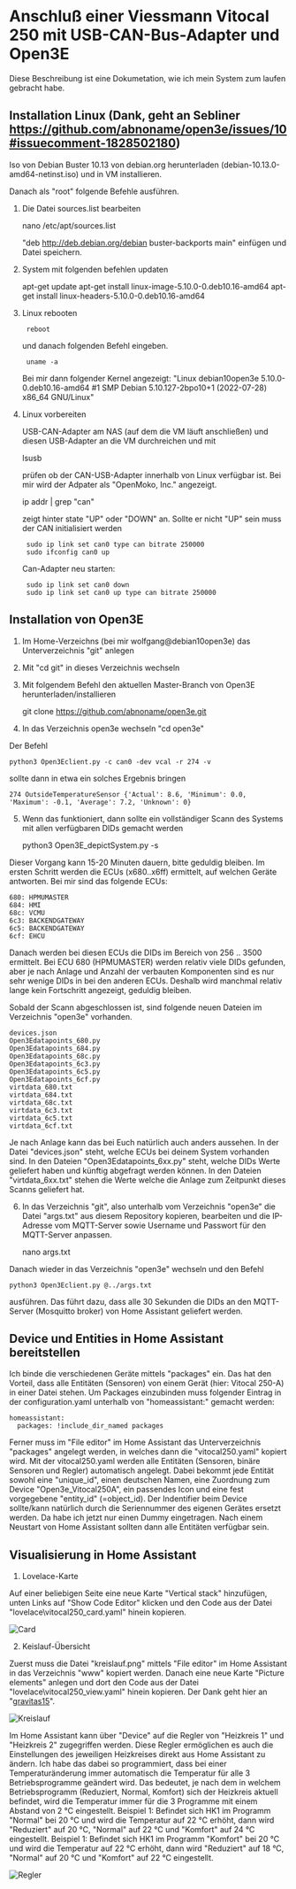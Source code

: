 # Anschluß einer Viessmann Vitocal 250 mit USB-CAN-Bus-Adapter und Open3E 

Diese Beschreibung ist eine Dokumetation, wie ich mein System zum laufen gebracht habe. 

## Installation Linux (Dank, geht an Sebliner https://github.com/abnoname/open3e/issues/10#issuecomment-1828502180)

Iso von Debian Buster 10.13 von debian.org herunterladen (debian-10.13.0-amd64-netinst.iso) und in VM installieren.

Danach als "root" folgende Befehle ausführen. 

1. Die Datei sources.list bearbeiten

    nano /etc/apt/sources.list

    "deb http://deb.debian.org/debian buster-backports main" einfügen und Datei speichern.

2. System mit folgenden befehlen updaten

    apt-get update
    apt-get install linux-image-5.10.0-0.deb10.16-amd64
    apt-get install linux-headers-5.10.0-0.deb10.16-amd64

3. Linux rebooten

        reboot
    
    und danach folgenden Befehl eingeben.

        uname -a

    Bei mir dann folgender Kernel angezeigt: "Linux debian10open3e 5.10.0-0.deb10.16-amd64 #1 SMP Debian 5.10.127-2bpo10+1 (2022-07-28) x86_64 GNU/Linux"

4. Linux vorbereiten

    USB-CAN-Adapter am NAS (auf dem die VM läuft anschließen) und diesen USB-Adapter an die VM durchreichen und mit 

    lsusb 

    prüfen ob der CAN-USB-Adapter innerhalb von Linux verfügbar ist. Bei mir wird der Adpater als "OpenMoko, Inc." angezeigt. 

    ip addr | grep "can" 

    zeigt hinter state "UP" oder "DOWN" an. Sollte er nicht "UP" sein muss der CAN initialisiert werden 

        sudo ip link set can0 type can bitrate 250000
        sudo ifconfig can0 up    
    
    Can-Adapter neu starten:

        sudo ip link set can0 down
        sudo ip link set can0 up type can bitrate 250000


## Installation von Open3E 

1. Im Home-Verzeichns (bei mir wolfgang@debian10open3e) das Unterverzeichnis "git" anlegen
2. Mit "cd git" in dieses Verzeichnis wechseln
3. Mit folgendem Befehl den aktuellen Master-Branch von Open3E herunterladen/installieren

    git clone https://github.com/abnoname/open3e.git

4. In das Verzeichnis open3e wechseln "cd open3e"

Der Befehl 

    python3 Open3Eclient.py -c can0 -dev vcal -r 274 -v

sollte dann in etwa ein solches Ergebnis bringen

    274 OutsideTemperatureSensor {'Actual': 8.6, 'Minimum': 0.0, 'Maximum': -0.1, 'Average': 7.2, 'Unknown': 0}

5. Wenn das funktioniert, dann sollte ein vollständiger Scann des Systems mit allen verfügbaren DIDs gemacht werden

    python3 Open3E_depictSystem.py -s

Dieser Vorgang kann 15-20 Minuten dauern, bitte geduldig bleiben. Im ersten Schritt werden die ECUs (x680..x6ff) ermittelt, auf welchen Geräte antworten. Bei mir sind das folgende ECUs: 

    680: HPMUMASTER 
    684: HMI
    68c: VCMU
    6c3: BACKENDGATEWAY
    6c5: BACKENDGATEWAY
    6cf: EHCU

Danach werden bei diesen ECUs die DIDs im Bereich von 256 .. 3500 ermittelt. Bei ECU 680 (HPMUMASTER) werden relativ viele DIDs gefunden, aber je nach Anlage und Anzahl der verbauten Komponenten sind es nur sehr wenige DIDs in bei den anderen ECUs. Deshalb wird manchmal relativ lange kein Fortschritt angezeigt, geduldig bleiben. 

Sobald der Scann abgeschlossen ist, sind folgende neuen Dateien im Verzeichnis "open3e" vorhanden.

    devices.json
    Open3Edatapoints_680.py
    Open3Edatapoints_684.py
    Open3Edatapoints_68c.py
    Open3Edatapoints_6c3.py
    Open3Edatapoints_6c5.py
    Open3Edatapoints_6cf.py
    virtdata_680.txt
    virtdata_684.txt
    virtdata_68c.txt
    virtdata_6c3.txt
    virtdata_6c5.txt
    virtdata_6cf.txt

Je nach Anlage kann das bei Euch natürlich auch anders aussehen. In der Datei "devices.json" steht, welche ECUs bei deinem System vorhanden sind. In den Dateien "Open3Edatapoints_6xx.py" steht, welche DIDs Werte geliefert haben und künftig abgefragt werden können. In den Dateien "virtdata_6xx.txt" stehen die Werte welche die Anlage zum Zeitpunkt dieses Scanns geliefert hat.  

6. In das Verzeichnis "git", also unterhalb vom Verzeichnis "open3e" die Datei "args.txt" aus diesem Repository kopieren, bearbeiten und die IP-Adresse vom MQTT-Server sowie Username und Passwort für den MQTT-Server anpassen.

    nano args.txt

Danach wieder in das Verzeichnis "open3e" wechseln und den Befehl 

    python3 Open3Eclient.py @../args.txt

ausführen. Das führt dazu, dass alle 30 Sekunden die DIDs an den MQTT-Server (Mosquitto broker) von Home Assistant geliefert werden. 

## Device und Entities in Home Assistant bereitstellen

Ich binde die verschiedenen Geräte mittels "packages" ein. Das hat den Vorteil, dass alle Entitäten (Sensoren) von einem Gerät (hier: Vitocal 250-A) in einer Datei stehen. Um Packages einzubinden muss folgender Eintrag in der configuration.yaml unterhalb von "homeassistant:" gemacht werden:

    homeassistant:
      packages: !include_dir_named packages

Ferner muss im "File editor" im Home Assistant das Unterverzeichnis "packages" angelegt werden, in welches dann die "vitocal250.yaml" kopiert wird. Mit der vitocal250.yaml werden alle Entitäten (Sensoren, binäre Sensoren und Regler) automatisch angelegt. Dabei bekommt jede Entität sowohl eine "unique_id", einen deutschen Namen, eine Zuordnung zum Device "Open3e_Vitocal250A", ein passendes Icon und eine fest vorgegebene "entity_id" (=object_id). Der Indentifier beim Device sollte/kann natürlich durch die Seriennummer des eigenen Gerätes ersetzt werden. Da habe ich jetzt nur einen Dummy eingetragen. Nach einem Neustart von Home Assistant sollten dann alle Entitäten verfügbar sein. 

## Visualisierung in Home Assistant 

1. Lovelace-Karte

Auf einer beliebigen Seite eine neue Karte "Vertical stack" hinzufügen, unten Links auf "Show Code Editor" klicken und den Code aus der Datei "lovelace\vitocal250_card.yaml" hinein kopieren. 

![Card](./pictures/HA_Card.jpg)

2. Keislauf-Übersicht

Zuerst muss die Datei "kreislauf.png" mittels "File editor" im Home Assistant in das Verzeichnis "www" kopiert werden. Danach eine neue Karte "Picture elements" anlegen und dort den Code aus der Datei "lovelace\vitocal250_view.yaml" hinein kopieren. Der Dank geht hier an "[gravitas15](https://github.com/open3e/open3e/discussions/54)".

![Kreislauf](./pictures/HA_Kreislauf.jpg)

Im Home Assistant kann über "Device" auf die Regler von "Heizkreis 1" und "Heizkreis 2" zugegriffen werden. Diese Regler ermöglichen es auch die Einstellungen des jeweiligen Heizkreises direkt aus Home Assistant zu ändern. Ich habe das dabei so programmiert, dass bei einer Temperaturänderung immer automatisch die Temperatur für alle 3 Betriebsprogramme geändert wird. Das bedeutet, je nach dem in welchem Betriebsprogramm (Reduziert, Normal, Komfort) sich der Heizkreis aktuell befindet, wird die Temperatur immer für die 3 Programme mit einem Abstand von 2 °C eingestellt. 
Beispiel 1: Befindet sich HK1 im Programm "Normal" bei 20 °C und wird die Temperatur auf 22 °C erhöht, dann wird "Reduziert" auf 20 °C, "Normal" auf 22 °C und "Komfort" auf 24 °C eingestellt. 
Beispiel 1: Befindet sich HK1 im Programm "Komfort" bei 20 °C und wird die Temperatur auf 22 °C erhöht, dann wird "Reduziert" auf 18 °C, "Normal" auf 20 °C und "Komfort" auf 22 °C eingestellt. 

![Regler](./pictures/HA_Control.jpg)